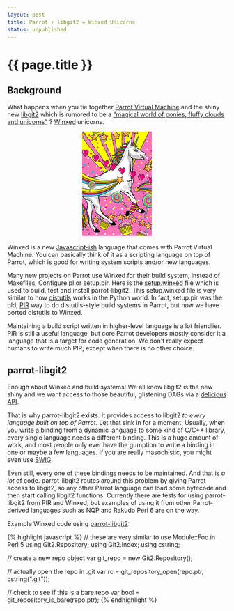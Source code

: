 ```yaml
---
layout: post
title: Parrot + libgit2 = Winxed Unicorns
status: unpublished
---
```


# {{ page.title }}

## Background

What happens when you tie together [Parrot Virtual Machine](http://parrot.org) and the shiny new
[libgit2](http://libgit2.github.com) which is rumored to be a ["magical world of ponies, fluffy clouds and unicorns"](https://twitter.com/#!/dukeleto/status/128607267061895168) ? [Winxed](http://winxed.org) unicorns.

<center>
<a href="http://www.flickr.com/photos/29364131@N07/3119439609/sizes/s/in/photostream/">
<img src="/images/winxed_unicorn.jpg">
</a>
</center>

Winxed is a new [Javascript-ish](http://whiteknight.github.com/Rosella/winxed/syntaxandtypes.html) language that comes with Parrot Virtual
Machine. You can basically think of it as a scripting language on top of
Parrot, which is good for writing system scripts and/or new languages.


Many new projects on Parrot use Winxed for their build system, instead of
Makefiles, Configure.pl or setup.pir. Here is the
[setup.winxed](https://github.com/letolabs/parrot-libgit2/blob/master/setup.winxed)
file which is used to build, test and install parrot-libgit2. This
setup.winxed file is very similar to how [distutils](http://wiki.python.org/moin/Distutils) works in the Python world.
In fact, setup.pir was the old, [PIR](http://docs.parrot.org/parrot/latest/html/docs/user/pir/intro.pod.html) way to do distutils-style build systems
in Parrot, but now we have ported distutils to Winxed.

Maintaining a build script written in higher-level language is a lot
friendlier. PIR is still a useful language, but core Parrot developers mostly
consider it a language that is a target for code generation. We don't really
expect humans to write much PIR, except when there is no other choice.

## parrot-libgit2

Enough about Winxed and build systems! We all know libgit2 is the new shiny
and we want access to those beautiful, glistening DAGs via a [delicious API](http://libgit2.github.com/libgit2/#HEAD).

That is why parrot-libgit2 exists. It provides access to libgit2 *to every
language built on top of Parrot*. Let that sink in for a moment. Usually,
when you write a binding from a dynamic language to some kind of C/C++
library, every single language needs a different binding. This is a huge
amount of work, and most people only ever have the gumption to write a
binding in one or maybe a few languages. If you are really masochistic,
you might even use [SWIG](http://swig.org).

Even still, every one of these bindings needs to be maintained. And that is
*a lot* of code. parrot-libgit2 routes around this problem by giving Parrot
access to libgit2, so any other Parrot language can load some bytecode and
then start calling libgit2 functions. Currently there are tests for using
parrot-libgit2 from PIR and Winxed, but examples of using it from other
Parrot-derived languages such as NQP and Rakudo Perl 6 are on the way.

Example Winxed code using [parrot-libgit2](https://github.com/letolabs/parrot-libgit2):

{% highlight javascript %}
// these are very similar to use Module::Foo in Perl 5
using Git2.Repository;
using Git2.Index;
using cstring;

// create a new repo object
var git_repo = new Git2.Repository();

// actually open the repo in .git
var rc       = git_repository_open(repo.ptr, cstring(".git"));

// check to see if this is a bare repo
var bool     = git_repository_is_bare(repo.ptr);
{% endhighlight %}

